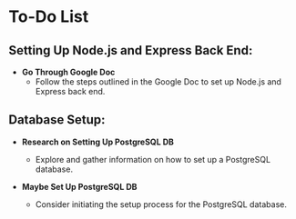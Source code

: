 # To-Do List

## Setting Up Node.js and Express Back End:

- **Go Through Google Doc**
  - Follow the steps outlined in the Google Doc to set up Node.js and Express back end.

## Database Setup:

- **Research on Setting Up PostgreSQL DB**

  - Explore and gather information on how to set up a PostgreSQL database.

- **Maybe Set Up PostgreSQL DB**
  - Consider initiating the setup process for the PostgreSQL database.

